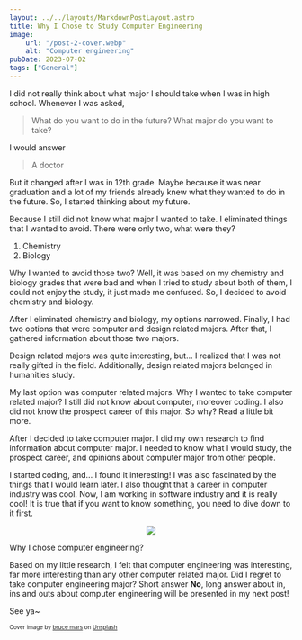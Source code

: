 ```yaml
---
layout: ../../layouts/MarkdownPostLayout.astro
title: Why I Chose to Study Computer Engineering
image:
    url: "/post-2-cover.webp"
    alt: "Computer engineering"
pubDate: 2023-07-02
tags: ["General"]
---
```

I did not really think about what major I should take when I was in high school. Whenever I was asked,

> What do you want to do in the future? What major do you want to take?

I would answer

> A doctor

But it changed after I was in 12th grade. Maybe because it was near graduation and a lot of my friends already knew what they wanted to do in the future. So, I started thinking about my future.

Because I still did not know what major I wanted to take. I eliminated things that I wanted to avoid. There were only two, what were they?

1. Chemistry
2. Biology

Why I wanted to avoid those two? Well, it was based on my chemistry and biology grades that were bad and when I tried to study about both of them, I could not enjoy the study, it just made me confused. So, I decided to avoid chemistry and biology.

After I eliminated chemistry and biology, my options narrowed. Finally, I had two options that were computer and design related majors. After that, I gathered information about those two majors.

Design related majors was quite interesting, but... I realized that I was not really gifted in the field. Additionally, design related majors belonged in humanities study.

My last option was computer related majors. Why I wanted to take computer related major? I still did not know about computer, moreover coding. I also did not know the prospect career of this major. So why? Read a little bit more.

After I decided to take computer major. I did my own research to find information about computer major. I needed to know what I would study, the prospect career, and opinions about computer major from other people.

I started coding, and... I found it interesting! I was also fascinated by the things that I would learn later. I also thought that a career in computer industry was cool. Now, I am working in software industry and it is really cool! It is true that if you want to know something, you need to dive down to it first.

<p align="center">
<img src="https://media.graphassets.com/sQA09hpTaiO8DqBFziI5" class="rounded">
</p>

Why I chose computer engineering?

Based on my little research, I felt that computer engineering was interesting, far more interesting than any other computer related major. Did I regret to take computer engineering major? Short answer **No**, long answer about in, ins and outs about computer engineering will be presented in my next post!

See ya~

<font size="1">Cover image by [bruce mars](https://unsplash.com/es/@brucemars?utm_source=unsplash&utm_medium=referral&utm_content=creditCopyText) on [Unsplash](https://unsplash.com/photos/xj8qrWvuOEs?utm_source=unsplash&utm_medium=referral&utm_content=creditCopyText)</font>
